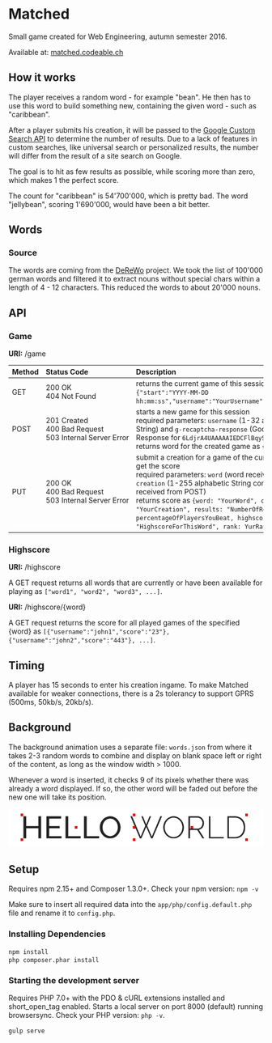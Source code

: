 # Matched
Small game created for Web Engineering, autumn semester 2016.

Available at: [matched.codeable.ch](matched.codeable.ch)

## How it works
The player receives a random word - for example "bean". He then has to use this word to build something new, containing the given word - such as "caribbean".

After a player submits his creation, it will be passed to the [Google Custom Search API](https://developers.google.com/custom-search/) to determine the number of results.
Due to a lack of features in custom searches, like universal search or personalized results, the number will differ from the result of a site search on Google.

The goal is to hit as few results as possible, while scoring more than zero, which makes 1 the perfect score.

The count for "caribbean" is 54'700'000, which is pretty bad. The word "jellybean", scoring 1'690'000, would have been a bit better.

## Words
### Source
The words are coming from the [DeReWo](http://www1.ids-mannheim.de/kl/projekte/methoden/derewo.html) project. We took the list of 100'000 german words and filtered it to extract nouns without special chars within a length of 4 - 12 characters. This reduced the words to about 20'000 nouns.

## API
### Game
**URI:** /game

| Method | Status Code               | Description |
| ------ |:------------------------- | :---------- |
| GET    | 200 OK<br>404 Not Found | returns the current game of this session as `{"start":"YYYY-MM-DD hh:mm:ss","username":"YourUsername","word":"YourWord"}` |
| POST   | 201 Created<br>400 Bad Request<br>503&nbsp;Internal&nbsp;Server&nbsp;Error | starts a new game for this session<br>required parameters: `username` (1-32 alphanumeric String) and `g-recaptcha-response` (Google Recaptcha Response for `6LdjrA4UAAAAAIEDCFlBqyS5Q0hBOF2prJH7_K72`)<br>returns word for the created game as `{word: "YourWord"}` |
| PUT    | 200 OK<br>400 Bad Request<br>503 Internal Server Error | submit a creation for a game of the current session and get the score<br>required parameters: `word` (word received from POST) and `creation` (1-255 alphabetic String containing the word received from POST)<br>returns score as `{word: "YourWord", creation: "YourCreation", results: "NumberOfResults", percent: percentageOfPlayersYouBeat, highscore: "HighscoreForThisWord", rank: YurRankForThisWord}` |

### Highscore
**URI:** /highscore

A GET request returns all words that are currently or have been available for playing as `["word1", "word2", "word3", ...]`.

**URI:** /highscore/{word}

A GET request returns the score for all played games of the specified {word} as `[{"username":"john1","score":"23"}, {"username":"john2","score":"443"}, ...]`.

## Timing
A player has 15 seconds to enter his creation ingame. To make Matched available for weaker connections, there is a 2s tolerancy to support GPRS (500ms, 50kb/s, 20kb/s).

## Background
The background animation uses a separate file: `words.json` from where it takes 2-3 random words to combine and display on blank space left or right of the content, as long as the window width > 1000.

Whenever a word is inserted, it checks 9 of its pixels whether there was already a word displayed. If so, the other word will be faded out before the new one will take its position.

 ![9 pixels that will be checked](word.jpg?raw=true)

## Setup
Requires npm 2.15+ and Composer 1.3.0+.
Check your npm version: `npm -v`

Make sure to insert all required data into the `app/php/config.default.php` file and rename it to `config.php`.

### Installing Dependencies

    npm install
    php composer.phar install

### Starting the development server
Requires PHP 7.0+ with the PDO & cURL extensions installed and short_open_tag enabled.
Starts a local server on port 8000 (default) running browsersync.
Check your PHP version: `php -v`.

    gulp serve
